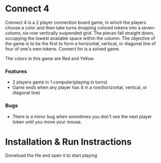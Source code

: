 # Connect 4
Connect 4 is a 2 player connection board game, in which the players choose a color and then take turns dropping colored tokens into a seven-column, six-row vertically suspended grid. The pieces fall straight down, occupying the lowest available space within the column. The objective of the game is to be the first to form a horizontal, vertical, or diagonal line of four of one's own tokens. Connect for is a solved game.

The colors in this game are Red and Yellow.

### Features
- 2 players game in 1 computer(playing in turns)
- Game ends when any player has 4 in a row(horizontal, vertical, or diagonal line)

### Bugs
- There is a minor bug when sometimes you don't see the next player token until you move your mouse.

# Installation & Run Instractions
Donwload the file and open it to start playing


